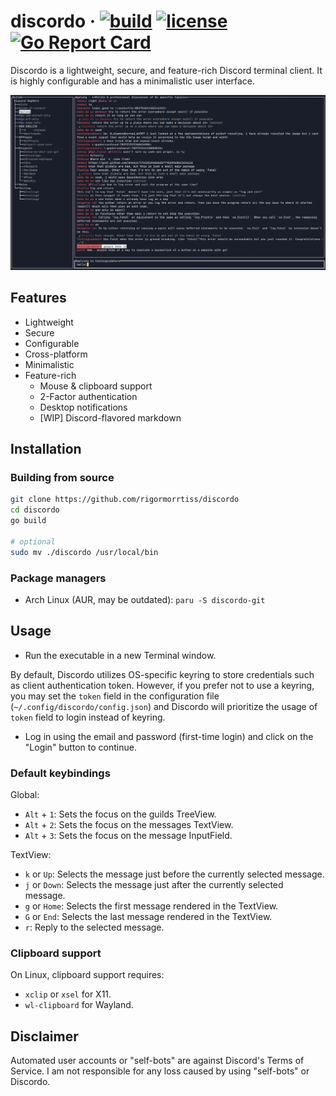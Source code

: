 # discordo &middot; [![build](https://github.com/rigormorrtiss/discordo/actions/workflows/build.yml/badge.svg)](https://github.com/rigormorrtiss/discordo/actions/workflows/build.yml) [![license](https://img.shields.io/badge/license-MIT-blue.svg)](https://github.com/rigormorrtiss/discordo/blob/master/LICENSE) [![Go Report Card](https://goreportcard.com/badge/github.com/rigormorrtiss/discordo)](https://goreportcard.com/report/github.com/rigormorrtiss/discordo)

Discordo is a lightweight, secure, and feature-rich Discord terminal client. It is highly configurable and has a minimalistic user interface.

![Preview](.github/preview.png)

## Features

- Lightweight
- Secure
- Configurable
- Cross-platform
- Minimalistic
- Feature-rich
    - Mouse & clipboard support
    - 2-Factor authentication
    - Desktop notifications
    - [WIP] Discord-flavored markdown

## Installation

### Building from source

```bash
git clone https://github.com/rigormorrtiss/discordo
cd discordo
go build

# optional
sudo mv ./discordo /usr/local/bin
```

### Package managers

- Arch Linux (AUR, may be outdated): `paru -S discordo-git`

## Usage

- Run the executable in a new Terminal window.

By default, Discordo utilizes OS-specific keyring to store credentials such as client authentication token. However, if you prefer not to use a keyring, you may set the `token` field in the configuration file (`~/.config/discordo/config.json`) and Discordo will prioritize the usage of `token` field to login instead of keyring. 

- Log in using the email and password (first-time login) and click on the "Login" button to continue.

### Default keybindings

Global:

- `Alt` + `1`: Sets the focus on the guilds TreeView.
- `Alt` + `2`: Sets the focus on the messages TextView.
- `Alt` + `3`: Sets the focus on the message InputField.

TextView:

- `k` or `Up`: Selects the message just before the currently selected message.
- `j` or `Down`: Selects the message just after the currently selected message.
- `g` or `Home`: Selects the first message rendered in the TextView.
- `G` or `End`: Selects the last message rendered in the TextView.
- `r`: Reply to the selected message.

### Clipboard support

On Linux, clipboard support requires:

- `xclip` or `xsel` for X11.
- `wl-clipboard` for Wayland.

## Disclaimer

Automated user accounts or "self-bots" are against Discord's Terms of Service. I am not responsible for any loss caused by using "self-bots" or Discordo.
